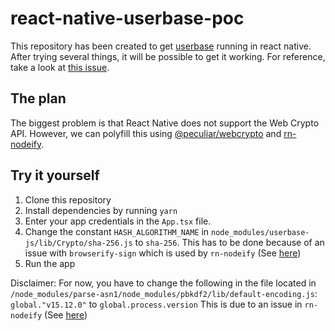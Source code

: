 # react-native-userbase-poc

This repository has been created to get [userbase](http://userbase.com) running in react native. After trying several things, it will be possible to get it working. For reference, take a look at [this issue](https://github.com/smallbets/userbase/issues/275).

## The plan

The biggest problem is that React Native does not support the Web Crypto API. However, we can polyfill this using [@peculiar/webcrypto](https://github.com/PeculiarVentures/webcrypto) and [rn-nodeify](https://github.com/tradle/rn-nodeify).

## Try it yourself

1. Clone this repository
2. Install dependencies by running `yarn`
3. Enter your app credentials in the `App.tsx` file.
4. Change the constant `HASH_ALGORITHM_NAME` in `node_modules/userbase-js/lib/Crypto/sha-256.js` to `sha-256`. This has to be done because of an issue with `browserify-sign` which is used by `rn-nodeify` (See [here](https://github.com/crypto-browserify/browserify-sign/issues/71))
5. Run the app

Disclaimer: For now, you have to change the following in the file located in `/node_modules/parse-asn1/node_modules/pbkdf2/lib/default-encoding.js`:
`global."v15.12.0"` to `global.process.version`
This is due to an issue in `rn-nodeify` (See [here](https://github.com/tradle/rn-nodeify/issues/104))

